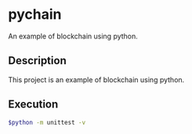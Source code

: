 # pychain
An example of blockchain using python.

## Description
This project is an example of blockchain using python.

## Execution
```bash
$python -m unittest -v
```

